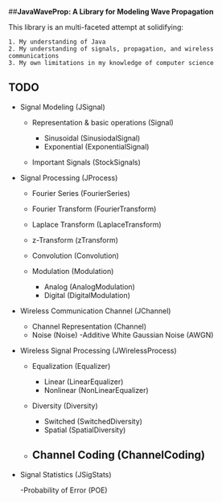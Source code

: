 ##__JavaWaveProp: A Library for Modeling Wave Propagation__

This library is an multi-faceted attempt at solidifying:

	1. My understanding of Java
	2. My understanding of signals, propagation, and wireless communications
	3. My own limitations in my knowledge of computer science
	
## TODO

* Signal Modeling (JSignal)

	- Representation & basic operations (Signal)
		- Sinusoidal (SinusiodalSignal)
		- Exponential (ExponentialSignal)
		
	- Important Signals (StockSignals)
	
* Signal Processing (JProcess)

	- Fourier Series (FourierSeries)
	- Fourier Transform (FourierTransform)
	
	- Laplace Transform (LaplaceTransform)
	- z-Transform (zTransform)
	
	- Convolution (Convolution)
	
	- Modulation (Modulation)
		- Analog (AnalogModulation)
		- Digital (DigitalModulation)
		
* Wireless Communication Channel (JChannel)
	
	- Channel Representation (Channel)
	- Noise (Noise)
		-Additive White Gaussian Noise (AWGN)
	
	
* Wireless Signal Processing (JWirelessProcess)
	
	- Equalization (Equalizer)
		- Linear (LinearEqualizer)
		- Nonlinear (NonLinearEqualizer)
	
	- Diversity (Diversity)
		- Switched (SwitchedDiversity)
		- Spatial (SpatialDiversity)
	
	- Channel Coding (ChannelCoding)
		-
	
* Signal Statistics (JSigStats)

	-Probability of Error (POE)
	
